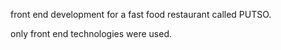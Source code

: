 front end development for a fast food restaurant called PUTSO.

only front end technologies were used.
